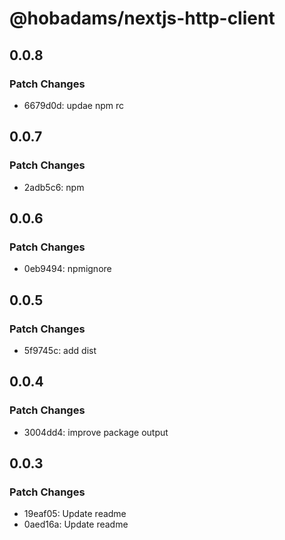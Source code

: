 # @hobadams/nextjs-http-client

## 0.0.8

### Patch Changes

- 6679d0d: updae npm rc

## 0.0.7

### Patch Changes

- 2adb5c6: npm

## 0.0.6

### Patch Changes

- 0eb9494: npmignore

## 0.0.5

### Patch Changes

- 5f9745c: add dist

## 0.0.4

### Patch Changes

- 3004dd4: improve package output

## 0.0.3

### Patch Changes

- 19eaf05: Update readme
- 0aed16a: Update readme
